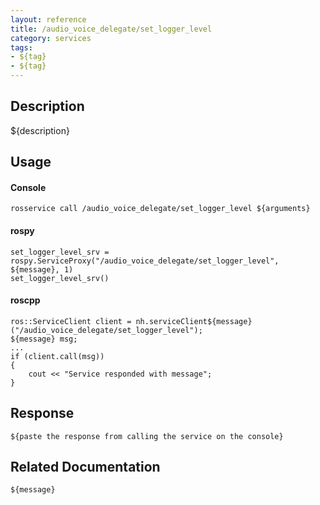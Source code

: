 ```yaml
---
layout: reference
title: /audio_voice_delegate/set_logger_level
category: services
tags: 
- ${tag} 
- ${tag}
---
```


## Description
${description}

## Usage
#### Console
```
rosservice call /audio_voice_delegate/set_logger_level ${arguments}
```

#### rospy
```
set_logger_level_srv = rospy.ServiceProxy("/audio_voice_delegate/set_logger_level", ${message}, 1)
set_logger_level_srv()
```

#### roscpp
```
ros::ServiceClient client = nh.serviceClient${message}("/audio_voice_delegate/set_logger_level");
${message} msg;
...
if (client.call(msg))
{
    cout << "Service responded with message";
}
```

## Response
```
${paste the response from calling the service on the console}
```

## Related Documentation
``${message}``  